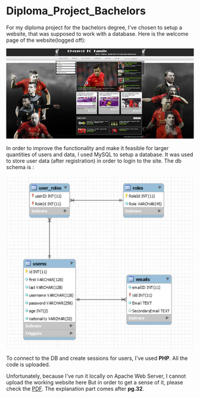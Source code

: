 # Diploma_Project_Bachelors

For my diploma project for the bachelors degree, I've chosen to setup a website, that was supposed to work with a database. Here is the welcome page of the website(logged off):

![Welcome_pg](/Welcome_pg.jpg)

In order to improve the functionality and make it feasible for larger quantities of users and data, I used MySQL to setup a database. It was used to store user data (after registration) in order to login to the site. The db schema is :

![DB_Schema](/Diploma_Project_Bachelors.jpg)

To connect to the DB and create sessions for users, I've used **PHP**. All the code is uploaded.

Unfortunately, because I've run it locally on Apache Web Server, I cannot upload the working website here But in order to get a sense of it, please check the [PDF](https://github.com/makaronski/Diploma_Project_Bachelors/blob/master/Diploma_Project_Bachelors.pdf). The explanation part comes after **pg.32**.
